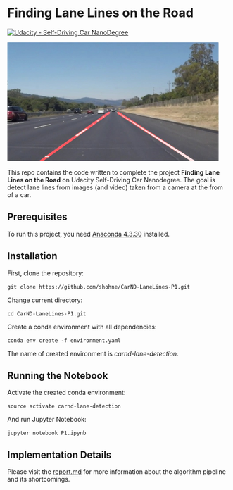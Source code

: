 # **Finding Lane Lines on the Road**
[![Udacity - Self-Driving Car NanoDegree](https://s3.amazonaws.com/udacity-sdc/github/shield-carnd.svg)](http://www.udacity.com/drive)

<img src="examples/laneLines_thirdPass.jpg" width="480" alt="Combined Image" />

This repo contains the code written to complete the project **Finding Lane Lines on the Road** on Udacity Self-Driving Car Nanodegree. The goal is detect lane lines from images (and video) taken from a camera at the from of a car.

Prerequisites
---
To run this project, you need [Anaconda 4.3.30](https://anaconda.org/conda-canary/conda/files?version=4.3.30) installed.

Installation
---
First, clone the repository:
```
git clone https://github.com/shohne/CarND-LaneLines-P1.git
```
Change current directory:
```
cd CarND-LaneLines-P1.git
```
Create a conda environment with all dependencies:
```
conda env create -f environment.yaml
```
The name of created environment is *carnd-lane-detection*.

Running the Notebook
---
Activate the created conda environment:
```
source activate carnd-lane-detection
```
And run Jupyter Notebook:
```
jupyter notebook P1.ipynb
```
Implementation Details
---
Please visit the [report.md](report.md) for more information about the algorithm pipeline and its shortcomings.
